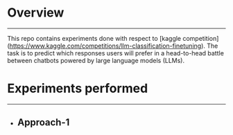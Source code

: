 # Overview
---
This repo contains experiments done with respect to [kaggle competition] (https://www.kaggle.com/competitions/llm-classification-finetuning). 
The task is to predict which responses users will prefer in a head-to-head battle between chatbots powered by large language models (LLMs). 

# Experiments performed
---
- ## Approach-1


